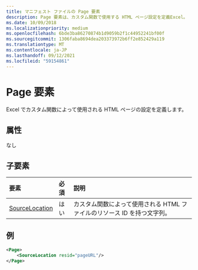 ```yaml
---
title: マニフェスト ファイルの Page 要素
description: Page 要素は、カスタム関数で使用する HTML ページ設定を定義Excel。
ms.date: 10/09/2018
ms.localizationpriority: medium
ms.openlocfilehash: 6bde3ba86270874b1d9059b2f1c44952241bf00f
ms.sourcegitcommit: 1306faba8694dea203373972b6ff2e852429a119
ms.translationtype: MT
ms.contentlocale: ja-JP
ms.lasthandoff: 09/12/2021
ms.locfileid: "59154861"
---
```

# <a name="page-element"></a>Page 要素

Excel でカスタム関数によって使用される HTML ページの設定を定義します。

## <a name="attributes"></a>属性

なし

## <a name="child-elements"></a>子要素

|  要素  |  必須  |  説明  |
|:-----|:-----|:-----|
|  [SourceLocation](customfunctionssourcelocation.md)  |  はい  | カスタム関数によって使用される HTML ファイルのリソース ID を持つ文字列。 |

## <a name="example"></a>例

```xml
<Page>
    <SourceLocation resid="pageURL"/>
</Page>
```
